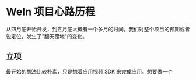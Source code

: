# WeIn 项目心路历程

从四月底开始开发，到五月底大概有一个多月的时间，我们对整个项目的预期或者说定位，发生了"翻天覆地"的变化。

## 立项

最开始的想法比较朴素，只是想着应用视频 SDK 来完成应用。想要做一个